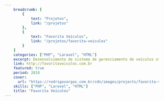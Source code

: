 ```yaml
---
    breadcrumb: [
        {
            text: "Projetos",
            link: "/projetos"
        },
        {
            text: "Favorita Veículos",
            link: "/projetos/favorita-veiculos"
        }
    ]
    categories: ["PHP", "Laravel", "HTML"]
    excerpt: Desenvolvimento de sistema de gerenciamento de veículos utilizando PHP + Laravel, assim como construção de novo layout
    link: http://favoritaveiculos.com.br
    featured: true
    period: 2018
    cover:
      url: "https://rodrigovargas.com.br/cdn/images/projects/favorita-veiculos/thumb-home.png"
    skills: ["PHP", "Laravel", "HTML"]
    title: "Favorita Veículos"
---
```


